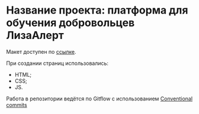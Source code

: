 # Название проекта: платформа для обучения добровольцев ЛизаАлерт

Макет доступен по [ссылке](https://www.figma.com/file/rFAUHnRcTxlKnGd2WRDLbJ/Web%2B-LizaAlert.-9-%D0%BA%D0%BE%D0%B3%D0%BE%D1%80%D1%82%D0%B0?node-id=0%3A1).

При создании страниц использовались:
- HTML;
- CSS;
- JS.

Работа в репозитории ведётся по Gitflow с использованием [Conventional commits](https://www.conventionalcommits.org/ru/v1.0.0/)
